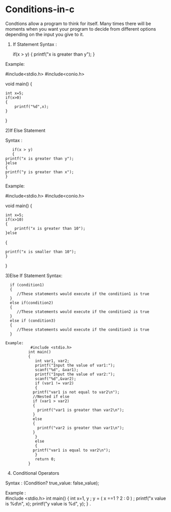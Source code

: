 # Conditions-in-c
Condtions allow a program to think for itself. 
Many times there will be moments when you want your program to decide from different 
options depending on the input you give to it.


1) If Statement
Syntax :

   if(x > y)
   {
   printf("x is greater than y");
   }
	 
   
Example:

  #include<stdio.h>
  #include<conio.h>
  
  void main()
  {
 
    int x=5;
    if(x>0)
    {
        printf("%d",x);
    }
  }
	
  
2)If Else Statement

Syntax :

       if(x > y) 
       {
    printf("x is greater than y");
	}else
	{
    printf("y is greater than x");
    }
		
    
 Example:
 
  #include<stdio.h>
  #include<conio.h>

  void main()
  {
  
    int x=5;
    if(x>10)
    {
        printf("x is greater than 10");
    }else
   {
   
    printf("x is smaller than 10");
    }
  }
	
  
  
  3)Else If Statement
  Syntax:
  
      if (condition1) 
      {
         //These statements would execute if the condition1 is true
      }
      else if(condition2) 
      {
         //These statements would execute if the condition2 is true
      }
      else if (condition3) 
      {
         //These statements would execute if the condition3 is true
      }
			
    Example:
               #include <stdio.h>
              int main()
              {
                 int var1, var2;
                 printf("Input the value of var1:");
                 scanf("%d", &var1);
                 printf("Input the value of var2:");
                 scanf("%d",&var2);
                 if (var1 != var2)
                 {
                printf("var1 is not equal to var2\n");
                //Nested if else
                if (var1 > var2)
                {
                  printf("var1 is greater than var2\n");
                }
                else
                {
                  printf("var2 is greater than var1\n");
                }
                 }
                 else
                 {
                printf("var1 is equal to var2\n");
                 }
                 return 0;
              }
              
   
	 
4) Conditional Operators

   
 Syntax     : 
 (Condition? true_value: false_value);  
   
Example :   
          #include <stdio.h>
           int main()
          {
             int x=1, y ;
             y = ( x ==1 ? 2 : 0 ) ;
             printf("x value is %d\n", x);
             printf("y value is %d", y);
          }
.

